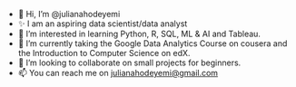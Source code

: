 - 👋 Hi, I’m @julianahodeyemi
- ✨ I am an aspiring data scientist/data analyst
- 👀 I’m interested in learning Python, R, SQL, ML & AI and Tableau.
- 🌱 I’m currently taking the Google Data Analytics Course on cousera and the Introduction to Computer Science on edX.
- 💞️ I’m looking to collaborate on small projects for beginners.
- 📫 You can reach me on julianahodeyemi@gmail.com

<!---
julianahodeyemi/julianahodeyemi is a ✨ special ✨ repository because its `README.md` (this file) appears on your GitHub profile.
You can click the Preview link to take a look at your changes.
--->
